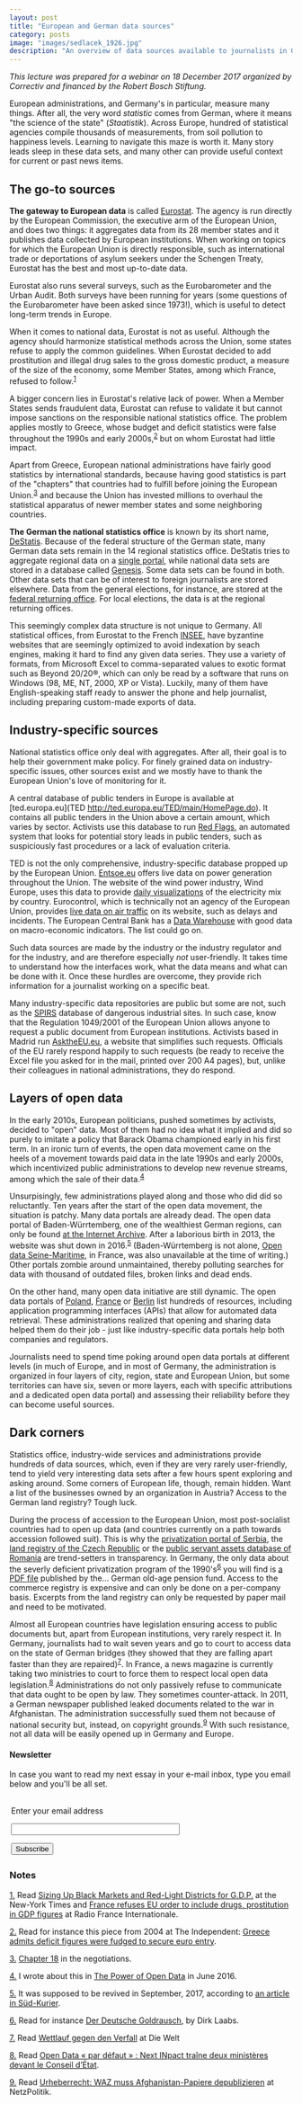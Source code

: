 ```yaml
---
layout: post
title: "European and German data sources"
category: posts
image: "images/sedlacek_1926.jpg"
description: "An overview of data sources available to journalists in Germany and in Europe."
---
```


_This lecture was prepared for a webinar on 18 December 2017 organized by Correctiv and financed by the Robert Bosch Stiftung._

European administrations, and Germany's in particular, measure many things. After all, the very word _statistic_ comes from German, where it means "the science of the state" (_Staatistik_). Across Europe, hundred of statistical agencies compile thousands of measurements, from soil pollution to happiness levels. Learning to navigate this maze is worth it. Many story leads sleep in these data sets, and many other can provide useful context for current or past news items.

## The go-to sources

**The gateway to European data** is called [Eurostat](http://ec.europa.eu/eurostat/data/database). The agency is run directly by the European Commission, the executive arm of the European Union, and does two things: it aggregates data from its 28 member states and it publishes data collected by European institutions. When working on topics for which the European Union is directly responsible, such as international trade or deportations of asylum seekers under the Schengen Treaty, Eurostat has the best and most up-to-date data.

Eurostat also runs several surveys, such as the Eurobarometer and the Urban Audit. Both surveys have been running for years (some questions of the Eurobarometer have been asked since 1973!), which is useful to detect long-term trends in Europe.

When it comes to national data, Eurostat is not as useful. Although the agency should harmonize statistical methods across the Union, some states refuse to apply the common guidelines. When Eurostat decided to add prostitution and illegal drug sales to the gross domestic product, a measure of the size of the economy, some Member States, among which France, refused to follow.<sup><a name='note_1' id='#note_1' class='note_anchor' href='#foot_1'>1</a></sup>

A bigger concern lies in Eurostat's relative lack of power. When a Member States sends fraudulent data, Eurostat can refuse to validate it but cannot impose sanctions on the responsible national statistics office. The problem applies mostly to Greece, whose budget and deficit statistics were false throughout the 1990s and early 2000s,<sup><a name='note_2' id='#note_2' class='note_anchor' href='#foot_2'>2</a></sup> but on whom Eurostat had little impact.

Apart from Greece, European national administrations have fairly good statistics by international standards, because having good statistics is part of the "chapters" that countries had to fulfill before joining the European Union.<sup><a name='note_3' id='#note_3' class='note_anchor' href='#foot_3'>3</a></sup> and because the Union has invested millions to overhaul the statistical apparatus of newer member states and some  neighboring countries.

**The German the national statistics office** is known by its short name, [DeStatis](https://www.destatis.de). Because of the federal structure of the German state, many German data sets remain in the 14 regional statistics office. DeStatis tries to aggregate regional data on a [single portal](http://www.statistik-portal.de/Statistik-Portal/), while national data sets are stored in a database called [Genesis](https://www-genesis.destatis.de/genesis/online). Some data sets can be found in both. Other data sets that can be of interest to foreign journalists are stored elsewhere. Data from the general elections, for instance, are stored at the [federal returning office](https://www.bundeswahlleiter.de/bundeswahlleiter.html). For local elections, the data is at the regional returning offices.

This seemingly complex data structure is not unique to Germany. All statistical offices, from Eurostat to the French [INSEE](https://www.insee.fr), have byzantine websites that are seemingly optimized to avoid indexation by seach engines, making it hard to find any given data series. They use a variety of formats, from Microsoft Excel to comma-separated values to exotic format such as Beyond 20/20®, which can only be read by a software that runs on Windows (98, ME, NT, 2000, XP or Vista). Luckily, many of them have English-speaking staff ready to answer the phone and help journalist, including preparing custom-made exports of data.

## Industry-specific sources

National statistics office only deal with aggregates. After all, their goal is to help their government make policy. For finely grained data on industry-specific issues, other sources exist and we mostly have to thank the European Union's love of monitoring for it.

A central database of public tenders in Europe is available at [ted.europa.eu](TED http://ted.europa.eu/TED/main/HomePage.do). It contains all public tenders in the Union above a certain amount, which varies by sector. Activists use this database to run [Red Flags](http://www.redflags.eu/), an automated system that looks for potential story leads in public tenders, such as suspiciously fast procedures or a lack of evaluation criteria. 

TED is not the only comprehensive, industry-specific database propped up by the European Union. [Entsoe.eu](https://www.entsoe.eu/) offers live data on power generation throughout the Union. The website of the wind power industry, Wind Europe, uses this data to provide [daily visualizations](https://windeurope.org/about-wind/daily-wind/) of the electricity mix by country. Eurocontrol, which is technically not an agency of the European Union, provides [live data on air traffic](https://www.public.nm.eurocontrol.int/PUBPORTAL/gateway/spec/index.html) on its website, such as delays and incidents. The European Central Bank has a [Data Warehouse](http://sdw.ecb.europa.eu/) with good data on macro-economic indicators. The list could go on.

Such data sources are made by the industry or the industry regulator and for the industry, and are therefore especially _not_ user-friendly. It takes time to understand how the interfaces work, what the data means and what can be done with it. Once these hurdles are overcome, they provide rich information for a journalist working on a specific beat.

Many industry-specific data repositories are public but some are not, such as the [SPIRS](https://minerva.jrc.ec.europa.eu/en/espirs/content) database of dangerous industrial sites. In such case, know that the Regulation 1049/2001 of the European Union allows anyone to request a public document from European institutions. Activists based in Madrid run [AsktheEU.eu](http://asktheeu.org/), a website that simplifies such requests. Officials of the EU rarely respond happily to such requests (be ready to receive the Excel file you asked for in the mail, printed over 200 A4 pages), but, unlike their colleagues in national administrations, they do respond.

## Layers of open data

In the early 2010s, European politicians, pushed sometimes by activists, decided to "open" data. Most of them had no idea what it implied and did so purely to imitate a policy that Barack Obama championed early in his first term. In an ironic turn of events, the open data movement came on the heels of a movement towards paid data in the late 1990s and early 2000s, which incentivized public administrations to develop new revenue streams, among which the sale of their data.<sup><a name='note_4' id='#note_4' class='note_anchor' href='#foot_4'>4</a></sup>

Unsurpisingly, few administrations played along and those who did did so reluctantly. Ten years after the start of the open data movement, the situation is patchy. Many data portals are already dead. The open data portal of Baden-Würrtemberg, one of the wealthiest German regions, can only be found [at the Internet Archive](https://web.archive.org/web/*/https://opendata.service-bw.de/). After a laborious birth in 2013, the website was shut down in 2016.<sup><a name='note_5' id='#note_5' class='note_anchor' href='#foot_5'>5</a></sup> (Baden-Würrtemberg is not alone, [Open data Seine-Maritime](https://www.seinemaritime.fr/nos-actions/numerique/le-portail-open-data-76.html), in France, was also unavailable at the time of writing.) Other portals zombie around unmaintained, thereby polluting searches for data with thousand of outdated files, broken links and dead ends.

On the other hand, many open data initiative are still dynamic. The open data portals of [Poland](https://danepubliczne.gov.pl/en/), [France](http://data.gouv.fr/) or [Berlin](http://daten.berlin.de/datensaetze) list hundreds of resources, including application programming interfaces (APIs) that allow for automated data retrieval. These administrations realized that opening and sharing data helped them do their job - just like industry-specific data portals help both companies and regulators. 

Journalists need to spend time poking around open data portals at different levels (in much of Europe, and in most of Germany, the administration is organized in four layers of city, region, state and European Union, but some territories can have six, seven or more layers, each with specific attributions and a dedicated open data portal) and assessing their reliability before they can become useful sources.

## Dark corners

Statistics office, industry-wide services and administrations provide hundreds of data sources, which, even if they are very rarely user-friendly, tend to yield very interesting data sets after a few hours spent exploring and asking around. Some corners of European life, though, remain hidden. Want a list of the businesses owned by an organization in Austria? Access to the German land registry? Tough luck.

During the process of accession to the European Union, most post-socialist countries had to open up data (and countries currently on a path towards accession followed suit). This is why the [privatization portal of Serbia](http://www.priv.rs/Naslovna), the [land registry of the Czech Republic](http://nahlizenidokn.cuzk.cz/) or the [public servant assets database of Romania](http://declaratii.integritate.eu/home/navigare/cautare-avansata.aspx) are trend-setters in transparency. In Germany, the only data about the severly deficient privatization program of the 1990's<sup><a name='note_6' id='#note_6' class='note_anchor' href='#foot_6'>6</a></sup> you will find is [a PDF file](http://www.deutsche-rentenversicherung.de/cae/servlet/contentblob/266332/publicationFile/1631/zusatzversorgung_betriebsrente_pdf.pdf) published by the... German old-age pension fund. Access to the commerce registry is expensive and can only be done on a per-company basis. Excerpts from the land registry can only be requested by paper mail and need to be motivated.

Almost all European countries have legislation ensuring access to public documents but, apart from European institutions, very rarely respect it. In Germany, journalists had to wait seven years and go to court to access data on the state of German bridges (they showed that they are falling apart faster than they are repaired)<sup><a name='note_7' id='#note_7' class='note_anchor' href='#foot_7'>7</a></sup>. In France, a news magazine is currently taking two ministries to court to force them to respect local open data legislation.<sup><a name='note_8' id='#note_8' class='note_anchor' href='#foot_8'>8</a></sup> Administrations do not only passively refuse to communicate that data ought to be open by law. They sometimes counter-attack. In 2011, a German newspaper published leaked documents related to the war in Afghanistan. The administration successfully sued them not because of national security but, instead, on copyright grounds.<sup><a name='note_9' id='#note_9' class='note_anchor' href='#foot_9'>9</a></sup> With such resistance, not all data will be easily opened up in Germany and Europe.
	

<h4>Newsletter</h4>
<p>In case you want to read my next essay in your e-mail inbox, type you email below and you'll be all set.</p>
<form style="padding:3px;" action="https://tinyletter.com/nkb" method="post" target="popupwindow" onsubmit="window.open('https://tinyletter.com/nkb', 'popupwindow', 'scrollbars=yes,width=800,height=600');return true"><p><label for="tlemail">Enter your email address</label></p><p><input type="text" style="width:300px" name="email" id="tlemail" /></p><input type="hidden" value="1" name="embed"/><input type="submit" value="Subscribe" /></form>


 <a name='notes' ></a>

### Notes 



<a href='#note_1' name='foot_1' data-text='Read ‘Sizing Up Black Markets and Red-Light Districts for G.D.P.’ at the New-York Times and ‘France refuses EU order to include drugs, prostitution in GDP figures’ at Radio France Internationale.'>1.</a> Read [Sizing Up Black Markets and Red-Light Districts for G.D.P.](https://archive.is/20171208/https://www.nytimes.com/2014/07/10/business/international/eu-nations-counting-sex-and-drug-trades-toward-gdp.html) at the New-York Times and [France refuses EU order to include drugs, prostitution in GDP figures](https://archive.is/20171208/http://en.rfi.fr/economy/20140618-france-refue-eu-order-include-drugs-prostitution-gdp-figures) at Radio France Internationale.


<a href='#note_2' name='foot_2' data-text='Read for instance this piece from 2004 at The Independent: ‘Greece admits deficit figures were fudged to secure euro entry’.'>2.</a> Read for instance this piece from 2004 at The Independent: [Greece admits deficit figures were fudged to secure euro entry](https://archive.is/20171208/http://www.independent.co.uk/news/world/europe/greece-admits-deficit-figures-were-fudged-to-secure-euro-entry-533389.html).


<a href='#note_3' name='foot_3' data-text='‘Chapter 18’ in the negotiations.'>3.</a> [Chapter 18](https://archive.is/20171208/https://ec.europa.eu/neighbourhood-enlargement/policy/conditions-membership/chapters-of-the-acquis_en) in the negotiations.


<a href='#note_4' name='foot_4' data-text='I wrote about this in ‘The Power of Open Data’ in June 2016.'>4.</a> I wrote about this in [The Power of Open Data](https://archive.is/20171208/http://blog.nkb.fr/open-data) in June 2016.


<a href='#note_5' name='foot_5' data-text='It was supposed to be revived in September, 2017, according to ‘an article in Süd-Kurier’.'>5.</a> It was supposed to be revived in September, 2017, according to [an article in Süd-Kurier](https://archive.is/20171208/https://twitter.com/schlenker_s/status/939066822023925760).


<a href='#note_6' name='foot_6' data-text='Read for instance ‘Der Deutsche Goldrausch’, by Dirk Laabs.'>6.</a> Read for instance [Der Deutsche Goldrausch](https://archive.is/20171208/http://www.dirklaabs.de/www.dirklaabs.de/GOLDRAUSCH_Die_Website_zum_Buch.html), by Dirk Laabs.


<a href='#note_7' name='foot_7' data-text='Read ‘Wettlauf gegen den Verfall’ at Die Welt'>7.</a> Read [Wettlauf gegen den Verfall](https://archive.is/20171208/http://www.welt.de/politik/interaktiv/bruecken/deutschlands-bruecken-wettlauf-gegen-den-verfall.html) at Die Welt


<a href='#note_8' name='foot_8' data-text='Read ‘Open Data « par défaut » : Next INpact traîne deux ministères devant le Conseil d’État’.'>8.</a> Read [Open Data « par défaut » : Next INpact traîne deux ministères devant le Conseil d’État](https://archive.is/20171208/https://www.nextinpact.com/news/105761-open-data-par-defaut-next-inpact-traine-deux-ministeres-devant-conseil-detat.htm).


<a href='#note_9' name='foot_9' data-text='Read ‘Urheberrecht: WAZ muss Afghanistan-Papiere depublizieren’ at NetzPolitik.'>9.</a> Read [Urheberrecht: WAZ muss Afghanistan-Papiere depublizieren](https://archive.is/20171208/https://netzpolitik.org/2015/urheberrecht-waz-muss-afghanistan-papiere-depublizieren/) at NetzPolitik.
